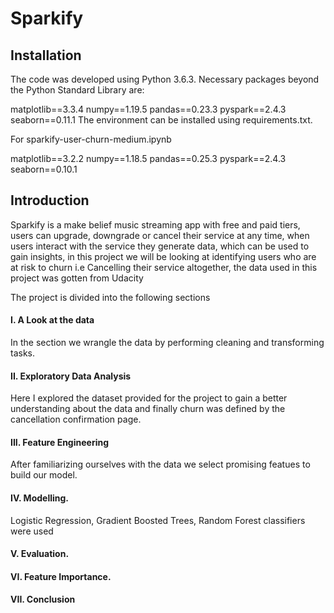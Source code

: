 # Sparkify

## Installation
The code was developed using Python 3.6.3. Necessary packages beyond the Python Standard Library are:

matplotlib==3.3.4
numpy==1.19.5
pandas==0.23.3
pyspark==2.4.3
seaborn==0.11.1 
The environment can be installed using requirements.txt.

For sparkify-user-churn-medium.ipynb

matplotlib==3.2.2
numpy==1.18.5
pandas==0.25.3
pyspark==2.4.3
seaborn==0.10.1

## Introduction

Sparkify is a make belief music streaming app with free and paid tiers, users can upgrade, downgrade or cancel their service at any time, when users interact with the service they generate data, which can be used to gain insights, in this project we will be looking at identifying users who are at risk to churn i.e Cancelling their service altogether, the data used in this project was gotten from Udacity

The project is divided into the following sections

#### I. A Look at the data
In the section we wrangle the data by performing cleaning and transforming tasks.

#### II. Exploratory Data Analysis
Here I explored the dataset provided for the project to gain a better understanding about the data and finally churn was defined by the cancellation confirmation page.

#### III. Feature Engineering
After familiarizing ourselves with the data we select promising featues to build our model.

#### IV. Modelling.
Logistic Regression, Gradient Boosted Trees, Random Forest classifiers were used

#### V. Evaluation.

#### VI. Feature Importance.

#### VII. Conclusion
